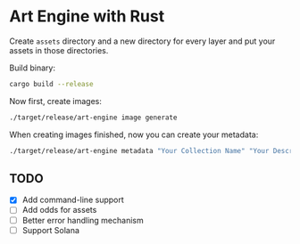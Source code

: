 # Art Engine with Rust

Create `assets` directory and a new directory for every layer and put your assets in those directories.

Build binary:

```bash
cargo build --release
```

Now first, create images:

```bash
./target/release/art-engine image generate
```

When creating images finished, now you can create your metadata:

```bash
./target/release/art-engine metadata "Your Collection Name" "Your Description" "Your Base URI"
```

## TODO

- [x] Add command-line support
- [ ] Add odds for assets
- [ ] Better error handling mechanism
- [ ] Support Solana
